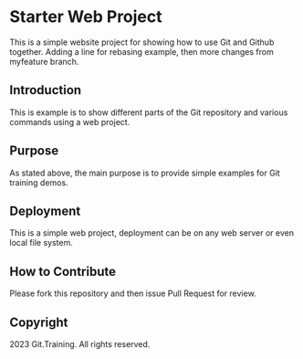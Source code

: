 # Starter Web Project

This is a simple website project for showing how to use Git and Github together. Adding a line for rebasing example, then more changes from myfeature branch.

## Introduction

This is example is to show different parts of the Git repository and various commands using a web project.

## Purpose

As stated above, the main purpose is to provide simple examples for Git training demos.

## Deployment

This is a simple web project, deployment can be on any web server or even local file system.

## How to Contribute

Please fork this repository and then issue Pull Request for review.

## Copyright

2023 Git.Training. All rights reserved.
